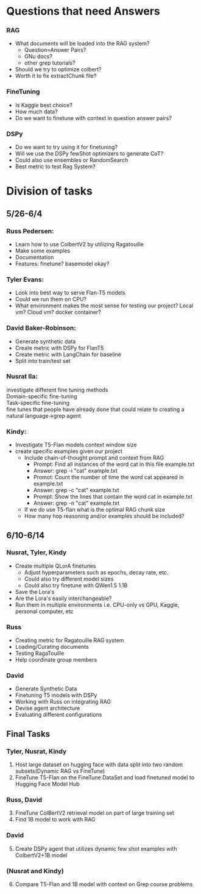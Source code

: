 # Questions that need Answers
### RAG
- What documents will be loaded into the RAG system?
    - Question=Answer Pairs?
    - GNu docs?
    - other grep tutorials?
- Should we try to optimize colbert?
- Worth it to fix extractChunk file?

### FineTuning
- Is Kaggle best choice?
- How much data?
- Do we want to finetune with context in question answer pairs?

### DSPy
- Do we want to try using it for finetuning?
- Will we use the DSPy fewShot optimizers to generate CoT?
- Could also use ensembles or RandomSearch
- Best metric to test Rag System?





# Division of tasks
## 5/26-6/4
### Russ Pedersen:
- Learn how to use ColbertV2 by utilizing Ragatouille
- Make some examples
- Documentation
- Features: finetune? basemodel okay?
### Tyler Evans:
- Look into best way to serve Flan-T5 models
- Could we run them on CPU?
- What environment makes the most sense for testing our project? Local vm? Cloud vm? docker container?
### David Baker-Robinson:
- Generate synthetic data
- Create metric with DSPy for FlanT5
- Create metric with LangChain for baseline
- Split into train/test set
### Nusrat Ila:
 investigate different fine tuning methods   
 Domain-specific fine-tuning  
 Task-specific fine-tuning  
 fine tunes that people have already done that could relate to creating a natural language->grep agent  
### Kindy:
- Investigate T5-Flan models context window size
- create specific examples given our project
    - Include chain-of-thought prompt and context from RAG
        - Prompt: Find all instances of the word cat in this file example.txt
        - Answer: grep -i "cat" example.txt
        - Promot: Count the number of time the word cat appeared in example.txt
        - Answer: grep -c "cat" example.txt
        - Prompt: Show the lines that contain the word cat in example.txt
        - Answer: grep -n "cat" example.txt
    - If we do use T5-flan what is the optimal RAG chunk size
    - How many hop reasoning and/or examples should be included?


## 6/10-6/14
### Nusrat, Tyler, Kindy
- Create multiple QLorA finetunes
    - Adjust hyperparameters such as epochs, decay rate, etc.
    - Could also try different model sizes
    - Could also try finetune with QWen1.5 1.1B
- Save the Lora's
- Are the Lora's easily interchangeable?
- Run them in multiple environments i.e. CPU-only vs GPU, Kaggle, personal computer, etc
### Russ
- Creating metric for Ragatouille RAG system
- Loading/Curating documents
- Testing RagaTouille
- Help coordinate group members
### David
- Generate Synthetic Data
- Finetuning T5 models with DSPy
- Working with Russ on integrating RAG
- Devise agent architecture
- Evaluating different configurations

## Final Tasks
### Tyler, Nusrat, Kindy
1. Host large dataset on hugging face with data split into two random subsets(Dynamic RAG vs FineTune)
2. FineTune T5-Flan on the FineTune DataSet and load finetuned model to Hugging Face Model Hub
### Russ, David
3. FineTune ColBertV2 retrieval model on part of large training set
4. Find 1B model to work with RAG
### David
5. Create DSPy agent that utilizes dynamic few shot examples with ColbertV2+1B model
### (Nusrat and Kindy)
6. Compare T5-Flan and 1B model with context on Grep course problems
